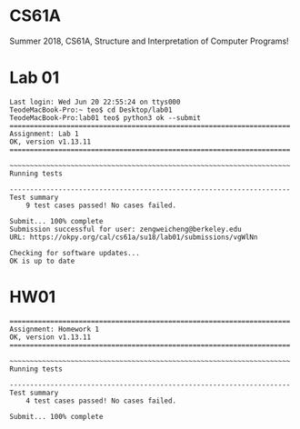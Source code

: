 # CS61A
Summer 2018, CS61A, Structure and Interpretation of Computer Programs!

# Lab 01
```
Last login: Wed Jun 20 22:55:24 on ttys000
TeodeMacBook-Pro:~ teo$ cd Desktop/lab01
TeodeMacBook-Pro:lab01 teo$ python3 ok --submit
=====================================================================
Assignment: Lab 1
OK, version v1.13.11
=====================================================================

~~~~~~~~~~~~~~~~~~~~~~~~~~~~~~~~~~~~~~~~~~~~~~~~~~~~~~~~~~~~~~~~~~~~~
Running tests

---------------------------------------------------------------------
Test summary
    9 test cases passed! No cases failed.

Submit... 100% complete
Submission successful for user: zengweicheng@berkeley.edu
URL: https://okpy.org/cal/cs61a/su18/lab01/submissions/vgWlNn

Checking for software updates...
OK is up to date
```

# HW01
```
=====================================================================
Assignment: Homework 1
OK, version v1.13.11
=====================================================================

~~~~~~~~~~~~~~~~~~~~~~~~~~~~~~~~~~~~~~~~~~~~~~~~~~~~~~~~~~~~~~~~~~~~~
Running tests

---------------------------------------------------------------------
Test summary
    4 test cases passed! No cases failed.

Submit... 100% complete
```
